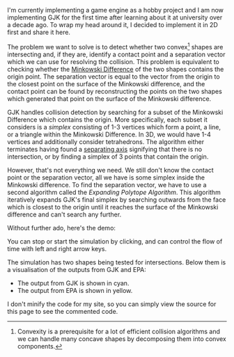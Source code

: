 I'm currently implementing a game engine as a hobby project and I am now
implementing GJK for the first time after learning about it at university over
a decade ago. To wrap my head around it, I decided to implement it in 2D first
and share it here.

The problem we want to solve is to detect whether two convex[^convex] shapes are
intersecting and, if they are, identify a contact point and a separation vector
which we can use for resolving the collision. This problem is equivalent to
checking whether the [Minkowski Difference][minkowski] of the two shapes
contains the origin point. The separation vector is equal to the vector from the
origin to the closest point on the surface of the Minkowski difference, and the
contact point can be found by reconstructing the points on the two shapes which
generated that point on the surface of the Minkowski difference.

GJK handles collision detection by searching for a subset of the Minkowski
Difference which contains the origin. More specifically, each subset it
considers is a *simplex* consisting of 1-3 vertices which form a point, a line,
or a triangle within the Minkowski Difference. In 3D, we would have 1-4 vertices
and additionally consider tetrahedrons. The algorithm either terminates having
found a [separating axis][axis] signifying that there is no intersection, or by
finding a simplex of 3 points that contain the origin.

However, that's not everything we need. We still don't know the contact point or
the separation vector, all we have is some simplex inside the Minkowski
difference. To find the separation vector, we have to use a second algorithm
called the *Expanding Polytope Algorithm*. This algorithm iteratively expands
GJK's final simplex by searching outwards from the face which is closest to the
origin until it reaches the surface of the Minkowski difference and can't search
any further.

Without further ado, here's the demo:

<script>
  (() => {
    // Functions for vector arithmetic.
    function vec(x, y) { return {x, y} }
    function dot(a, b) { return a.x * b.x + a.y * b.y }
    function neg(v) { return {x: -v.x, y: -v.y} }
    function add(a, b) { return {x: a.x + b.x, y: a.y + b.y} }
    function sub(a, b) { return {x: a.x - b.x, y: a.y - b.y} }
    function mul(v, s) { return {x: v.x * s, y: v.y * s} }
    function rot90(v) { return {x: -v.y, y: v.x} }
    function norm(v) { return mul(v, 1 / Math.sqrt(dot(v, v))) }

    // Generate a regular polygon with the given centre and rotation.
    function regularPolygon(numVertices, center, angle) {
      const result = [];
      const stride = 2 * Math.PI / numVertices;
      for (let i = 0; i < numVertices; i++) {
        const theta = angle + i * stride;
        const c = Math.cos(theta), s = Math.sin(theta);
        result.push({x: center.x + c, y: center.y + s});
      }
      return result;
    }
    const triangle = (c, a) => regularPolygon(3, c, a);
    const pentagon = (c, a) => regularPolygon(5, c, a);

    // Compute the support point for a set of vertices in a given direction.
    function support(vertices, d) {
      let best = vertices[0], bestDot = dot(vertices[0], d);
      for (let i = 1, n = vertices.length; i < n; i++) {
        const x = dot(vertices[i], d);
        if (x > bestDot) {
          bestDot = x;
          best = vertices[i];
        }
      }
      return best;
    }

    // Calculate the support point for the Minkowski difference of two shapes in
    // a given direction.
    const minkowskiSupport = (a, b) => d => {
      const va = support(a, d);
      const vb = support(b, neg(d));
      // The actual support point is `position`, but we also return the support
      // points from the individual shapes as these are needed for calculating
      // the contact point later.
      return {a: va, b: vb, position: sub(va, vb)};
    };

    // Detects whether two objects are intersecting based on a `support`
    // function representing the Minkowski Difference of the two shapes.
    //
    // If the objects are intersecting, returns a triangle consisting of three
    // vertices of the Minkowski Difference and containing the origin. If the
    // objects are not intersecting, returns `null`.
    function gjk(support) {
      // We need a starting point for the initial simplex, as well as a search
      // direction. We can find a starting point by searching for a support
      // point in any arbitrary direction, and we can then search back towards
      // the origin from that point.
      const s = support(vec(1, 0));
      let d = neg(s.position);
      let simplex = [s];
      while (true) {
        const a = support(d);
        // Our search direction `d` is always towards the origin. If we didn't
        // go beyond the origin with the new support point, it means that the
        // origin is outside of the Minkowski difference and we can return.
        if (dot(a.position, d) < 0) return null;

        // Otherwise, we need to update the simplex and search direction.
        simplex.push(a);
        switch (simplex.length) {
          case 2: {
            const [a, b] = simplex;
            // The closest simplex for a line is always the line itself:
            //   * It can't be `a` because `d` is away from `a`.
            //   * It can't be `b` because we know that `b` is beyond the origin
            //     and our initial search direction was directly towards the
            //     origin.
            const n = rot90(sub(b.position, a.position));
            d = dot(n, a.position) < 0 ? n : neg(n);
            break;
          }
          case 3: {
            const [a, b, c] = simplex;
            // If the triangle contains the origin, we're done. Otherwise, the
            // closest simplex will be one of the triangle's new edges:
            //   * It can't be either `a` or `b` by induction, with the base
            //     case being the line case above and the inductive case being
            //     the two edge cases below.
            //   * It can't be `c` because we passed the origin on the way to
            //     `c` from edge `(a, b)`, making either `(a, c)` or `(b, c)`
            //     closer.
            //   * It can't be the old edge `(a, b)` because we started
            //     searching by moving away from that edge.
            // So, we only have to check edges `(a, c)` and `(b, c)`.
            const ab = sub(b.position, a.position);
            // Calculate the normals for the two edges, facing out of the
            // triangle.
            let acNorm = rot90(sub(c.position, a.position));
            if (dot(ab, acNorm) > 0) acNorm = neg(acNorm);
            let bcNorm = rot90(sub(c.position, b.position));
            if (dot(ab, bcNorm) < 0) bcNorm = neg(bcNorm);
            if (dot(c.position, acNorm) < 0) {
              // In front of `(a, c)`.
              simplex = [a, c];
              d = acNorm;
            } else if (dot(c.position, bcNorm) < 0) {
              // In front of `(b, c)`.
              simplex = [b, c];
              d = bcNorm;
            } else {
              // The triangle contains the origin, so there's an intersection.
              return simplex;
            }
            break;
          }
        }
      }
    }

    // Given a `support` function representing the Minkowski Difference of two
    // shapes and an `initial` simplex consisting of vertices from the Minkowski
    // Difference and containing the origin, the Expanding Polytope Algorithm
    // finds the collision point and separation vector for the intersection.
    function epa(support, initial) {
      // The algorithm gradually expands a convex polytope (in 2D, this is just
      // a polygon) until it reaches the surface of the Minkowski Difference
      // which is closest to the origin. Initially, we start with the simplex
      // produced by GJK.
      //
      // The representation we're using here is a list of faces. Each face
      // caches its distance from the origin as well as the normal direction
      // facing away from the origin.
      const polytope = [];
      {
        const [a, b, c] = initial;
        for (const [p, q] of [[a, b], [b, c], [c, a]]) {
          const pq = sub(q.position, p.position);
          if (dot(pq, pq) < 1e-5) continue;
          const n = norm(rot90(sub(q.position, p.position)));
          const d = dot(q.position, n);
          if (d > 0) {
            polytope.push({p, q, normal: n, distance: d});
          } else {
            polytope.push({p, q, normal: neg(n), distance: -d});
          }
        }
      }
      while (true) {
        // Find the polytope face which is closest to the origin.
        let minFace = 0;
        for (let i = 1; i < polytope.length; i++) {
          if (polytope[i].distance < polytope[minFace].distance) minFace = i;
        }
        const f = polytope[minFace];
        const n = f.normal;
        // Search outwards from that face in the direction of the normal. If we
        // don't find anything beyond the face, we're already at the edge of the
        // Minkowski Difference and we can return. Otherwise, we replace the
        // face with new ones formed from the new support point and repeat.
        const v = support(n);
        const d = dot(v.position, n);
        if (d - f.distance < 1e-5) {
          // The new point is (close enough to being) on the surface of the
          // face, so we're done. We can find the separation vector by
          // projecting the origin onto the face, and we can find the contact
          // points by interpolating between the world-space coordinates
          // corresponding to each of the Minkowski Difference vertices.
          const qp = sub(f.p.position, f.q.position);
          const t = dot(f.p.position, qp) / dot(qp, qp);
          const sep = add(mul(f.p.position, 1 - t), mul(f.q.position, t));
          const a = add(mul(f.p.a, 1 - t), mul(f.q.a, t));
          const b = add(mul(f.p.b, 1 - t), mul(f.q.b, t));
          return {polytope, a, b, sep};
        }
        // Otherwise, we need to update the polytope. In 2D, we can simply
        // replace one edge with two.
        const newFaces = [];
        for (const [p, q] of [[f.p, v], [v, f.q]]) {
          const n = norm(rot90(sub(q.position, p.position)));
          const d = dot(q.position, n);
          if (d > 0) {
            newFaces.push({p, q, normal: n, distance: d});
          } else {
            newFaces.push({p, q, normal: neg(n), distance: -d});
          }
        }
        polytope.splice(minFace, 1, ...newFaces);
      }
    }

    let t = 0;
    const a = pentagon(vec(0, -3), 0);

    const canvas = document.createElement('canvas');
    canvas.style.width = '100%';
    canvas.width = 1024;
    canvas.height = 640;
    document.currentScript.parentElement.insertBefore(
        canvas, document.currentScript);
    const context = canvas.getContext('2d');

    function trace(vertices) {
      const last = vertices[vertices.length - 1];
      context.moveTo(last.x, last.y);
      for (const v of vertices) {
        context.lineTo(v.x, v.y);
      }
    }

    // Make it so that we can use arrow keys to override the flow of time in the
    // demo, so it is easier to look at a specific point in time.
    let rate = 1;
    addEventListener('keydown', event => {
      switch (event.code) {
        case 'ArrowLeft': rate = -1; break;
        case 'ArrowRight': rate = 1; break;
      }
    });
    addEventListener('keyup', event => {
      switch (event.code) {
        case 'ArrowLeft':
        case 'ArrowRight':
          rate = 0;
          break;
      }
    });
    // Also allow starting and stopping time by clicking.
    canvas.addEventListener('mousedown', event => {
      rate = rate ? 0 : 1;
    });

    function tick(dt) {
      t += rate * dt;
      const b = triangle(vec(2 * Math.sin(t), -3), Math.sqrt(2) * t);
      const s = minkowskiSupport(a, b);
      const collision = gjk(s);

      context.clearRect(0, 0, canvas.width, canvas.height);
      context.save();
        // Zoom the canvas in on the demo.
        context.translate(0.5 * canvas.width, 0.5 * canvas.height);
        const scale = 0.1 * canvas.width;
        context.lineWidth = 1 / scale;
        context.scale(scale, scale);
        context.translate(0, 1);

        // Draw the objects.
        context.strokeStyle = collision ? '#0f0' : '#f00';
        context.beginPath();
          trace(a);
          trace(b);
        context.stroke();

        if (collision) {
          // Draw the collision simplex in cyan.
          context.strokeStyle = '#0ff';
          context.beginPath();
            context.moveTo(0, 0);
            context.arc(0, 0, 0.01, 0, 2 * Math.PI);
            trace(collision.map(v => v.position));
          context.stroke();

          const contact = epa(s, collision);
          // Draw the output of EPA in yellow.
          context.strokeStyle = '#ff0';
          context.beginPath();
            // Draw the final polytope which we explored, which is some subset
            // of the Minkowski Difference which definitely includes the edge
            // of the Minkowski Difference that is closest to the origin.
            for (const {p, q, normal} of contact.polytope) {
              context.moveTo(p.position.x, p.position.y);
              context.lineTo(q.position.x, q.position.y);
            }

            // Draw the separation vector on the polytope.
            const {a, b, sep} = contact;
            context.moveTo(0, 0);
            context.lineTo(sep.x, sep.y);

            // Draw the contact points on the two shapes, plus a copy of the
            // separation vector between them.
            context.moveTo(a.x + 0.05, a.y);
            context.arc(a.x, a.y, 0.05, 0, 2 * Math.PI);
            context.moveTo(a.x, a.y);
            context.lineTo(b.x, b.y);
            context.moveTo(b.x + 0.05, b.y);
            context.arc(b.x, b.y, 0.05, 0, 2 * Math.PI);
          context.stroke();

          // Draw dotted lines between the two separation vectors.
          context.setLineDash([0.02, 0.1]);
          context.beginPath();
            context.moveTo(a.x, a.y);
            context.lineTo(sep.x, sep.y);
            context.moveTo(0, 0);
            context.lineTo(b.x, b.y);
          context.stroke();
        }

      context.restore();
    }

    setInterval(() => tick(0.01), 10);
  })();
</script>

You can stop or start the simulation by clicking, and can control the flow of
time with left and right arrow keys.

The simulation has two shapes being tested for intersections. Below them is
a visualisation of the outputs from GJK and EPA:

  * The output from GJK is shown in cyan.
  * The output from EPA is shown in yellow.

I don't minify the code for my site, so you can simply view the source for this
page to see the commented code.

[axis]: https://en.wikipedia.org/w/index.php?title=Separating_axis_theorem
[minkowski]: https://en.wikipedia.org/wiki/Minkowski_addition
[^convex]: Convexity is a prerequisite for a lot of efficient collision
    algorithms and we can handle many concave shapes by decomposing them into
    convex components.
